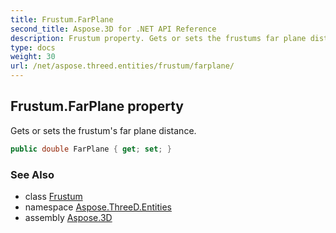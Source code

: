 ```yaml
---
title: Frustum.FarPlane
second_title: Aspose.3D for .NET API Reference
description: Frustum property. Gets or sets the frustums far plane distance
type: docs
weight: 30
url: /net/aspose.threed.entities/frustum/farplane/
---
```

## Frustum.FarPlane property

Gets or sets the frustum's far plane distance.

```csharp
public double FarPlane { get; set; }
```

### See Also

* class [Frustum](../)
* namespace [Aspose.ThreeD.Entities](../../../aspose.threed.entities/)
* assembly [Aspose.3D](../../../)


